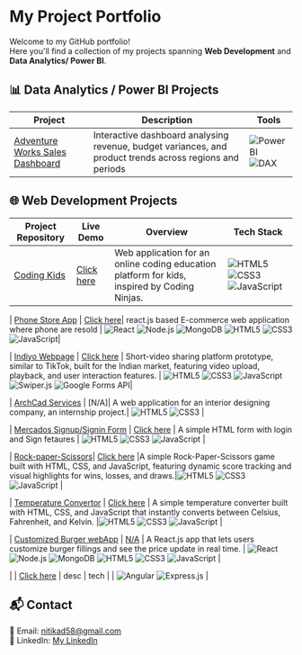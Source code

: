 # My Project Portfolio

Welcome to my GitHub portfolio!  
Here you'll find a collection of my projects spanning **Web Development** and **Data Analytics/ Power BI**.

## 📊 Data Analytics / Power BI Projects

| Project | Description | Tools |
|---------|-------------|-------|
| [Adventure Works Sales Dashboard](https://github.com/nitikad58/Adventure-Works) | Interactive dashboard analysing revenue, budget variances, and product trends across regions and periods |![Power BI](https://img.shields.io/badge/Power%20BI-Data%20Viz-yellow?logo=powerbi) ![DAX](https://img.shields.io/badge/DAX-Data%20Analysis%20Expressions-blue?logo=microsoft) |


## 🌐 Web Development Projects

| Project Repository | Live Demo | Overview | Tech Stack |
|---------|-------------|------------| ------------|
| [Coding Kids](https://github.com/nitikad58/Coding-kids-WebApp) | [Click here](https://app.netlify.com/projects/kids-coding/overview) | Web application for an online coding education platform for kids, inspired by Coding Ninjas. | ![HTML5](https://img.shields.io/badge/HTML5-E34F26?logo=html5&logoColor=white) ![CSS3](https://img.shields.io/badge/CSS3-1572B6?logo=css3&logoColor=white) ![JavaScript](https://img.shields.io/badge/JavaScript-F7DF1E?logo=javascript&logoColor=black) |

| [Phone Store App](https://github.com/nitikad58/Phone-store-web-app) | [Click here](https://phone-store-e-comm.netlify.app/)| react.js based E-commerce web application where phone are resold | ![React](https://img.shields.io/badge/React-20232a?logo=react&logoColor=61DAFB) ![Node.js](https://img.shields.io/badge/Node.js-339933?logo=nodedotjs&logoColor=white) ![MongoDB](https://img.shields.io/badge/MongoDB-47A248?logo=mongodb&logoColor=white) ![HTML5](https://img.shields.io/badge/HTML5-E34F26?logo=html5&logoColor=white) ![CSS3](https://img.shields.io/badge/CSS3-1572B6?logo=css3&logoColor=white) ![JavaScript](https://img.shields.io/badge/JavaScript-F7DF1E?logo=javascript&logoColor=black)|

| [Indiyo Webpage](https://github.com/nitikad58/Indiyo-Webpage) | [Click here](https://indiyo.netlify.app/) | Short-video sharing platform prototype, similar to TikTok, built for the Indian market, featuring video upload, playback, and user interaction features. | ![HTML5](https://img.shields.io/badge/HTML5-E34F26?logo=html5&logoColor=white) ![CSS3](https://img.shields.io/badge/CSS3-1572B6?logo=css3&logoColor=white) ![JavaScript](https://img.shields.io/badge/JavaScript-F7DF1E?logo=javascript&logoColor=black) ![Swiper.js](https://img.shields.io/badge/Swiper.js-6332F6?logo=swiper&logoColor=white)
![Google Forms API](https://img.shields.io/badge/Google%20Forms%20API-4285F4?logo=googleforms&logoColor=white)|

| [ArchCad Services](https://github.com/nitikad58/Archcad-services-Webapp) | [N/A]| A web application for an interior designing company, an internship project.| ![HTML5](https://img.shields.io/badge/HTML5-E34F26?logo=html5&logoColor=white) ![CSS3](https://img.shields.io/badge/CSS3-1572B6?logo=css3&logoColor=white) |

| [Mercados Signup/Signin Form](https://github.com/nitikad58/Mercados-task) | [Click here](https://mercadostask.netlify.app/) | A simple HTML form with login and Sign fetaures | ![HTML5](https://img.shields.io/badge/HTML5-E34F26?logo=html5&logoColor=white) ![CSS3](https://img.shields.io/badge/CSS3-1572B6?logo=css3&logoColor=white) ![JavaScript](https://img.shields.io/badge/JavaScript-F7DF1E?logo=javascript&logoColor=black) |

| [Rock-paper-Scissors](https://github.com/nitikad58/Rock-Paper-Scissor)| [Click here](https://rock-paper-scissors-comp.netlify.app/) |A simple Rock-Paper-Scissors game built with HTML, CSS, and JavaScript, featuring dynamic score tracking and visual highlights for wins, losses, and draws.|![HTML5](https://img.shields.io/badge/HTML5-E34F26?logo=html5&logoColor=white) ![CSS3](https://img.shields.io/badge/CSS3-1572B6?logo=css3&logoColor=white) ![JavaScript](https://img.shields.io/badge/JavaScript-F7DF1E?logo=javascript&logoColor=black) |

| [Temperature Convertor](https://github.com/nitikad58/Temperature-Convertor) | [Click here](https://rock-paper-scissors-comp.netlify.app/) | A simple temperature converter built with HTML, CSS, and JavaScript that instantly converts between Celsius, Fahrenheit, and Kelvin. |![HTML5](https://img.shields.io/badge/HTML5-E34F26?logo=html5&logoColor=white) ![CSS3](https://img.shields.io/badge/CSS3-1572B6?logo=css3&logoColor=white) ![JavaScript](https://img.shields.io/badge/JavaScript-F7DF1E?logo=javascript&logoColor=black) |

| [Customized Burger webApp](https://github.com/nitikad58/Customised-Burger-app) | [N/A]() | A React.js app that lets users customize burger fillings and see the price update in real time. | ![React](https://img.shields.io/badge/React-20232a?logo=react&logoColor=61DAFB) ![Node.js](https://img.shields.io/badge/Node.js-339933?logo=nodedotjs&logoColor=white) ![MongoDB](https://img.shields.io/badge/MongoDB-47A248?logo=mongodb&logoColor=white) ![HTML5](https://img.shields.io/badge/HTML5-E34F26?logo=html5&logoColor=white) ![CSS3](https://img.shields.io/badge/CSS3-1572B6?logo=css3&logoColor=white) ![JavaScript](https://img.shields.io/badge/JavaScript-F7DF1E?logo=javascript&logoColor=black) |


| []() | [Click here]() | desc | tech |
| ![Angular](https://img.shields.io/badge/Angular-red?logo=angular&logoColor=white) ![Express.js](https://img.shields.io/badge/Express.js-000000?logo=express&logoColor=white) |


## 📬 Contact
📧 Email: nitikad58@gmail.com  
💼 LinkedIn: [My LinkedIn](https://www.linkedin.com/in/nitika-dhiman-8291ab160/)  
